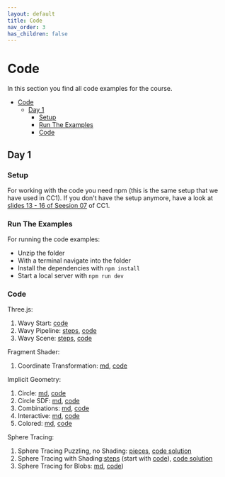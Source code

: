 ```yaml
---
layout: default
title: Code
nav_order: 3
has_children: false
---
```


# Code

In this section you find all code examples for the course.

* [Code](#code)
    * [Day 1](#day-1)
        * [Setup](#setup)
        * [Run The Examples](#run-the-examples)
        * [Code](#code-1)


## Day 1

### Setup

For working with the code you need npm (this is the same setup that we have used in CC1). If you don't have the setup anymore, have a look at [slides 13 - 16 of Seesion 07](https://ctechfilmuniversity.github.io/lecture_ws2324_creative_coding_1/03_slides/cc1_ws2324_07_slides.html#44) of CC1. 

### Run The Examples

For running the code examples:

* Unzip the folder
* With a terminal navigate into the folder 
* Install the dependencies with `npm install`
* Start a local server with `npm run dev`

### Code

Three.js:
  
1. Wavy Start: [code](./threejs/01_wavy_start/wavy_start_code.zip)
2. Wavy Pipeline: [steps](./threejs/02_wavy_pipeline/wavy_pipeline_steps.md), [code](./threejs/02_wavy_pipeline/wavy_pipeline_code.zip)
3. Wavy Scene: [steps](./threejs/03_wavy/wavy_steps.md), [code](./threejs/03_wavy/wavy_steps_code.zip)
  
Fragment Shader:
  
1. Coordinate Transformation: [md](./fragmentshader/fragement_coordinates.md), [code](./fragmentshader/fragement_coordinates.frag)

  
Implicit Geometry:
  
1. Circle: [md](./fragmentshader/implicit_geometry_01_circle.md), [code](./fragmentshader/implicit_geometry_01_circle.frag)
2. Circle SDF: [md](./fragmentshader/implicit_geometry_02_circle_sdf.md), [code](./fragmentshader/implicit_geometry_02_circle_sdf.frag)
3. Combinations: [md](./fragmentshader/implicit_geometry_03_combined.md), [code](./fragmentshader/implicit_geometry_03_combined.frag)
4. Interactive: [md](./fragmentshader/implicit_geometry_04_interactive.md), [code](./fragmentshader/implicit_geometry_04_interactive.frag)
5. Colored: [md](./fragmentshader/implicit_geometry_05_colored.md), [code](./fragmentshader/implicit_geometry_05_colored.frag)
  

Sphere Tracing:
  
1. Sphere Tracing Puzzling, no Shading: [pieces](./fragmentshader/spheretracing_01_no_shading_inpieces.md), [code solution](spheretracing_01_no_shading.frag)
2. Sphere Tracing with Shading:[steps](./fragmentshader/spheretracing_02_diffuse_shading_steps.md) (start with [code](./fragmentshader/spheretracing_01_no_shading.frag)), [code solution](./fragmentshader/spheretracing_03_diffuse_shading.frag)
3. Sphere Tracing for Blobs: [md](./fragmentshader/spheretracing_04_diffuse_shading_blobs.md), [code](./fragmentshader/spheretracing_04_diffuse_shading_blobs.frag))


<!-- 

Sphere Tracing:


9. [spheretracing_09_transformations.frag](spheretracing_09_transformations.md) ([source](spheretracing_09_transformations.frag))
10. [spheretracing_10_csg.frag](spheretracing_10_csg.md) ([source](spheretracing_10_csg.frag))
11. [spheretracing_11_repetition_steps.md](spheretracing_11_repetition.md) ([source solution](spheretracing_11_repetition.frag))
* [spheretracing_12_heart.frag](spheretracing_12_heart.md) ([source](spheretracing_12_heart.frag))
* [spheretracing_13_biomine.frag](spheretracing_13_biomine.md) ([source](spheretracing_13_biomine.frag)) 
* 
* -->